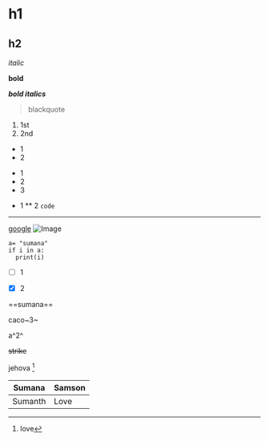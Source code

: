 # h1
## h2
*italic*

**bold**

***bold italics***
> blackquote
1. 1st
2. 2nd
- 1
- 2
+ 1
+ 2
+ 3
* 1
** 2
`code`
-------------------------
[google](https://google.com)
![Image](https://static.vecteezy.com/system/resources/previews/022/448/291/large_2x/save-earth-day-poster-environment-day-nature-green-ai-generative-glossy-background-images-tree-and-water-free-photo.jpg)
```
a= "sumana"
if i in a:
  print(i)
```
- [ ] 1
- [X] 2


==sumana==

caco~3~

a^2^

~~strike~~

jehova [^1]
[^1]: love



| Sumana | Samson |
| --- | ----- |
| Sumanth| Love   |
